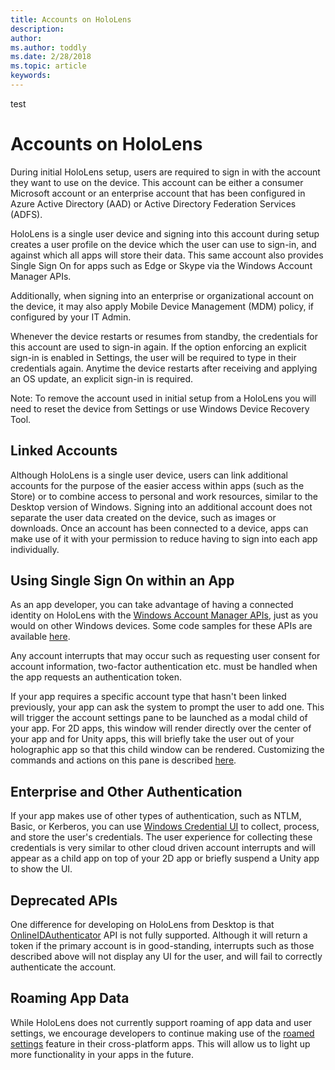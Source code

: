 ```yaml
---
title: Accounts on HoloLens
description: 
author: 
ms.author: toddly
ms.date: 2/28/2018
ms.topic: article
keywords: 
---
```



test
# Accounts on HoloLens

During initial HoloLens setup, users are required to sign in with the account they want to use on the device. This account can be either a consumer Microsoft account or an enterprise account that has been configured in Azure Active Directory (AAD) or Active Directory Federation Services (ADFS).

HoloLens is a single user device and signing into this account during setup creates a user profile on the device which the user can use to sign-in, and against which all apps will store their data. This same account also provides Single Sign On for apps such as Edge or Skype via the Windows Account Manager APIs.

Additionally, when signing into an enterprise or organizational account on the device, it may also apply Mobile Device Management (MDM) policy, if configured by your IT Admin.

Whenever the device restarts or resumes from standby, the credentials for this account are used to sign-in again. If the option enforcing an explicit sign-in is enabled in Settings, the user will be required to type in their credentials again. Anytime the device restarts after receiving and applying an OS update, an explicit sign-in is required.

Note: To remove the account used in initial setup from a HoloLens you will need to reset the device from Settings or use Windows Device Recovery Tool.

## Linked Accounts

Although HoloLens is a single user device, users can link additional accounts for the purpose of the easier access within apps (such as the Store) or to combine access to personal and work resources, similar to the Desktop version of Windows. Signing into an additional account does not separate the user data created on the device, such as images or downloads. Once an account has been connected to a device, apps can make use of it with your permission to reduce having to sign into each app individually.

## Using Single Sign On within an App

As an app developer, you can take advantage of having a connected identity on HoloLens with the [Windows Account Manager APIs](https://msdn.microsoft.com/en-us/library/windows/apps/xaml/windows.security.authentication.web.core.aspx), just as you would on other Windows devices. Some code samples for these APIs are available [here](http://go.microsoft.com/fwlink/p/?LinkId=620621).

Any account interrupts that may occur such as requesting user consent for account information, two-factor authentication etc. must be handled when the app requests an authentication token.

If your app requires a specific account type that hasn't been linked previously, your app can ask the system to prompt the user to add one. This will trigger the account settings pane to be launched as a modal child of your app. For 2D apps, this window will render directly over the center of your app and for Unity apps, this will briefly take the user out of your holographic app so that this child window can be rendered. Customizing the commands and actions on this pane is described [here](https://msdn.microsoft.com/en-us/library/windows/apps/windows.ui.applicationsettings.webaccountcommand.aspx).

## Enterprise and Other Authentication

If your app makes use of other types of authentication, such as NTLM, Basic, or Kerberos, you can use [Windows Credential UI](https://msdn.microsoft.com/en-us/library/windows/apps/windows.security.credentials.ui.aspx) to collect, process, and store the user's credentials. The user experience for collecting these credentials is very similar to other cloud driven account interrupts and will appear as a child app on top of your 2D app or briefly suspend a Unity app to show the UI.

## Deprecated APIs

One difference for developing on HoloLens from Desktop is that [OnlineIDAuthenticator](https://msdn.microsoft.com/en-us/library/windows/apps/windows.security.authentication.onlineid.onlineidauthenticator.aspx) API is not fully supported. Although it will return a token if the primary account is in good-standing, interrupts such as those described above will not display any UI for the user, and will fail to correctly authenticate the account.

## Roaming App Data

While HoloLens does not currently support roaming of app data and user settings, we encourage developers to continue making use of the [roamed settings](https://msdn.microsoft.com/en-us/windows/uwp/app-settings/store-and-retrieve-app-data#Roaming_data) feature in their cross-platform apps. This will allow us to light up more functionality in your apps in the future.
